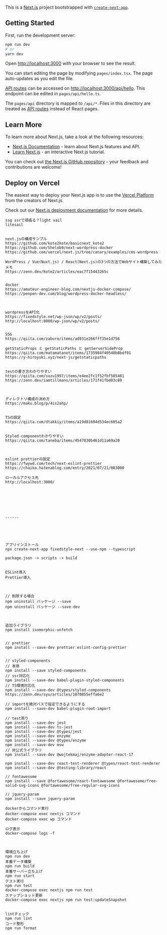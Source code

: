 This is a [Next.js](https://nextjs.org/) project bootstrapped with [`create-next-app`](https://github.com/vercel/next.js/tree/canary/packages/create-next-app).

## Getting Started

First, run the development server:

```bash
npm run dev
# or
yarn dev
```

Open [http://localhost:3000](http://localhost:3000) with your browser to see the result.

You can start editing the page by modifying `pages/index.tsx`. The page auto-updates as you edit the file.

[API routes](https://nextjs.org/docs/api-routes/introduction) can be accessed on [http://localhost:3000/api/hello](http://localhost:3000/api/hello). This endpoint can be edited in `pages/api/hello.ts`.

The `pages/api` directory is mapped to `/api/*`. Files in this directory are treated as [API routes](https://nextjs.org/docs/api-routes/introduction) instead of React pages.

## Learn More

To learn more about Next.js, take a look at the following resources:

- [Next.js Documentation](https://nextjs.org/docs) - learn about Next.js features and API.
- [Learn Next.js](https://nextjs.org/learn) - an interactive Next.js tutorial.

You can check out [the Next.js GitHub repository](https://github.com/vercel/next.js/) - your feedback and contributions are welcome!

## Deploy on Vercel

The easiest way to deploy your Next.js app is to use the [Vercel Platform](https://vercel.com/new?utm_medium=default-template&filter=next.js&utm_source=create-next-app&utm_campaign=create-next-app-readme) from the creators of Next.js.

Check out our [Next.js deployment documentation](https://nextjs.org/docs/deployment) for more details.

```
ssg ssrで頑張る？light sail
litesail


next.jsの構成サンプル
https://github.com/kote2kote/basicnext_kote2
https://github.com/Shelob9/next-wordpress-docker
https://github.com/vercel/next.js/tree/canary/examples/cms-wordpress

WordPress / Vue(Nuxt.js) / React(Next.js)の3つの方法でWebサイト構築してみたメモ
https://zenn.dev/kote2/articles/eac7f15443265c


docker
https://amateur-engineer-blog.com/nextjs-docker-compose/
https://penpen-dev.com/blog/wordpress-docker-headless/



wordpressをAPI化
https://fixedstyle.net/wp-json/wp/v2/posts/
http://localhost:8000/wp-json/wp/v2/posts/


SSG
https://qiita.com/zaburo/items/ad931e266fff35e1d756

getStaticProps と getStaticPaths と getServerSideProp
https://qiita.com/matamatanot/items/1735984f40540b8bdf91
https://y-hiroyuki.xyz/next-js/getstaticpaths


testの書き方わかりやすい
https://qiita.com/suzu1997/items/e4ee2fc1f52fbf505481
https://zenn.dev/iamtillmans/articles/171f41fbd03c89



ディレクトリ構成の決め方
https://maku.blog/p/4is2ahp/


TSの設定
https://qiita.com/dtakkiy/items/a19d81604d534ec605a2


Styled-componentわかりやすい
https://qiita.com/taneba/items/4547830b461d11a69a20



eslint prettierの設定
https://fwywd.com/tech/next-eslint-prettier
https://chaika.hatenablog.com/entry/2021/07/21/083000

ローカルアクセス先
http://localhost:3000/







------





アプリインストール
npx create-next-app fixedstyle-next --use-npm --typescript

package.json -> scripts -> build


ESLint導入
Prettier導入



// 削除する場合
npm uninstall パッケージ --save
npm uninstall パッケージ --save-dev



追加ライブラリ
npm install isomorphic-unfetch


// prettier
npm install --save-dev prettier eslint-config-prettier


// styled-components
// 本体
npm install --save styled-components
// ssr対応化
npm install --save-dev babel-plugin-styled-components
// TS環境対応化
npm install --save-dev @types/styled-components
https://zenn.dev/syu/articles/1070055effa6e2

// importを絶対パスで指定できるようにする
npm install --save-dev babel-plugin-root-import

// test周り
npm install --save-dev jest
npm install --save-dev ts-jest
npm install --save-dev @types/jest
npm install --save-dev enzyme
npm install --save-dev @types/enzyme
npm install --save-dev msw
// 非公式ライブラリ
npm install --save-dev @wojtekmaj/enzyme-adapter-react-17

npm install --save-dev react-test-renderer @types/react-test-renderer
npm install --save-dev @testing-library/react

// fontawesome
npm install --save @fortawesome/react-fontawesome @fortawesome/free-solid-svg-icons @fortawesome/free-regular-svg-icons

// jquery-param
npm install --save jquery-param

dockerからコマンド実行
docker-compose exec nextjs コマンド
docker-compose exec wp コマンド

ログ表示
docker-compose logs -f



環境立ち上げ
npm run dev
本番データ構築
npm run build
本番サーバー立ち上げ
npm run start
テスト実行
npm run test
docker-compose exec nextjs npm run test
スナップショット更新
docker-compose exec nextjs npm run test:updateSnapshot


lintチェック
npm run lint
コード整形
npm run format
```
